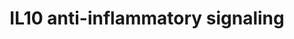 ---
annotations:
- id: PW:0000003
  parent: signaling pathway
  type: Pathway Ontology
  value: signaling pathway
- id: CL:0000235
  parent: native cell
  type: Cell Type Ontology
  value: macrophage
- id: PW:0000515
  parent: signaling pathway
  type: Pathway Ontology
  value: Interleukin-10 signaling pathway
authors:
- Laurent
- Fehrhart
- Eweitz
- Egonw
- AlexanderPico
- DeSl
citedin:
- link: PMC8099445
  title: Identification of high‐dimensional omics‐derived predictors for tumor growth
    dynamics using machine learning and pharmacometric modeling (2021)
- link: PMC7756074
  title: A Network-Based Analysis Reveals the Mechanism Underlying Vitamin D in Suppressing
    Cytokine Storm and Virus in SARS-CoV-2 Infection (2020)
- link: PMC7573595
  title: Finding disease modules for cancer and COVID-19 in gene co-expression networks
    with the Core&Peel method (2020)
- link: 10.1016/j.humgen.2022.201135
  title: In silico transcriptional analysis of asymptomatic and severe COVID-19 patients
    reveals the susceptibility of severe patients to other comorbidities and non-viral
    pathological conditions (2023)
- link: 10.1155/2022/3515001
  title: Combination of Enrichment Using Gene Ontology and Transcriptomic Analysis
    Revealed Contribution of Interferon Signaling to Severity of COVID-19 (2022)
communities:
- ONTOX
description: 'IL-10 binds to its respective IL-10 receptor which activates the JAK/STAT
  pathway and MAPK pathway involving the p38 kinases. This leads to the induction
  of the enzyme heme oxygenase-1 (HMOX1) which is involved in the biosynthesis of
  heme, and catalyzes the reaction producing the heme precursor biliverdin. The ani-inflammatory
  actions of HMOX appear to be the result of signaling by carbon monoxide which inhibits
  pro-inflammatory cytokine production. '
last-edited: 2025-02-20
ndex: 49df895c-8b6b-11eb-9e72-0ac135e8bacf
organisms:
- Homo sapiens
redirect_from:
- /index.php/Pathway:WP4495
- /instance/WP4495
- /instance/WP4495_r136674
revision: r136674
schema-jsonld:
- '@context': https://schema.org/
  '@id': https://wikipathways.github.io/pathways/WP4495.html
  '@type': Dataset
  creator:
    '@type': Organization
    name: WikiPathways
  description: 'IL-10 binds to its respective IL-10 receptor which activates the JAK/STAT
    pathway and MAPK pathway involving the p38 kinases. This leads to the induction
    of the enzyme heme oxygenase-1 (HMOX1) which is involved in the biosynthesis of
    heme, and catalyzes the reaction producing the heme precursor biliverdin. The
    ani-inflammatory actions of HMOX appear to be the result of signaling by carbon
    monoxide which inhibits pro-inflammatory cytokine production. '
  keywords:
  - BLVRA
  - BLVRB
  - Bilirubin
  - Biliverdin
  - CO
  - HMOX1
  - Heme
  - IL10
  - IL10RA
  - IL10RB
  - IL1A
  - IL6
  - JAK1
  - STAT1
  - STAT2
  - STAT3
  - TNF
  license: CC0
  name: IL10 anti-inflammatory signaling
seo: CreativeWork
title: IL10 anti-inflammatory signaling
wpid: WP4495
---